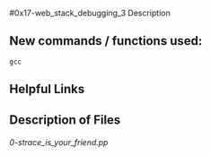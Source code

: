 #0x17-web_stack_debugging_3
Description

## New commands / functions used:
``gcc``

## Helpful Links

## Description of Files
<h6>0-strace_is_your_friend.pp</h6>
